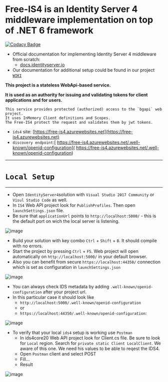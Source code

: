 
# Free-IS4 is an Identity Server 4 middleware implementation on top of .NET 6 framework 
[![Codacy Badge](https://app.codacy.com/project/badge/Grade/6e3be1117d8e49a0a555790b78cf64af)](https://www.codacy.com/gh/BaiGanio/Free-IS4/dashboard?utm_source=github.com&amp;utm_medium=referral&amp;utm_content=BaiGanio/Free-IS4&amp;utm_campaign=Badge_Grade)
- Official documentation for implementing Identity Server 4 middleware from scratch:  
  - [docs.identityserver.io](http://docs.identityserver.io/en/release/quickstarts/0_overview.html)
- Our documentation for additional setup could be found in our project [`WIKI`](https://github.com/BaiGanio/IS4/wiki)

**This project is a stateless WebApi-based service.**

**It is used as an authority for issuing and validating tokens for client applications and for users.**

    This service provides protected (authorized) access to the `bgapi` web project.
    It uses InMemory Client definitions and Scopes.
    The Free-IS4 protect the request and validates them by jwt tokens.    
- `ids4` site: [https://free-is4.azurewebsites.net](https://free-is4.azurewebsites.net)
- `discovery endpoint`:[ https://free-is4.azurewebsites.net/.well-known/openid-configuration]( https://free-is4.azurewebsites.net/.well-known/openid-configuration)
***

# `Local Setup`
****
  - Open `IdentityServer4`solution with `Visual Studio 2017 Community` or `Visul Studio Code` as well.
  - In `IS4` Web API project look for `PublishProfiles`. Then open `launchSettings.json` file. 
  - Be sure that `applicationUrl` points to `http://localhost:5000/` - this is the default port on wich the local server is listening. 
  
  ![image](https://raw.githubusercontent.com/BaiGanio/IS4/master/readme/initial-setup.png)
  
  - Build your solution with key combo `Ctrl` + `Shift` + `B`. It should compile with no errors.
  - Start the project by pressing `Ctrl` + `F5`. Web project will open automatically on `http://localhost:5000/` in your default browser.
  - Also you can benefit from secure `https://localhost:44350/` connection which is set as configuration in `launchSettings.json` 
  
  ![image](https://raw.githubusercontent.com/BaiGanio/IS4/master/readme/ids4-secure.png)
  
  - You can always check IDS metadata by adding `.well-known/openid-configuration` after your project url. 
  - In this particular case it should look like 
    - `http://localhost:5000/.well-known/openid-configuration` 
    - or
    - `https://localhost:44350/.well-known/openid-configuration`:
  
  ![image](https://raw.githubusercontent.com/BaiGanio/IS4/master/readme/ids4-metadata.png)
  
  - To verify that your local `ids4` setup is working use `Postman`
    - In ids4core20 Web API project look for Client.cs file. Be sure to look for `Local` region. Search for `private static Client LocalClient`. We aware of this one. We need his values to be able to reqest the IDS4.
    - Open `Postman` client and select POST
    - Fill...
    - Result
    
  ![image](https://raw.githubusercontent.com/BaiGanio/IS4/master/readme/postman-local-client-verify.png)  
